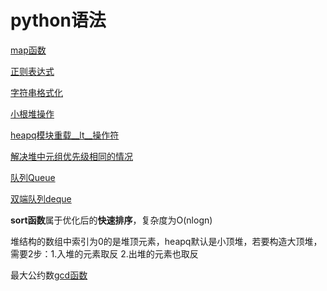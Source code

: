 # python语法

[map函数](https://blog.csdn.net/weixin_43641920/article/details/122111417)

[正则表达式](https://blog.csdn.net/sinat_41752325/article/details/126098045?spm=1001.2014.3001.5506)

[字符串格式化](https://blog.csdn.net/ex_6450/article/details/125031543)

[小根堆操作](https://blog.csdn.net/weixin_43247928/article/details/122501741)

[heapq模块重载__lt__操作符](https://blog.csdn.net/baidu_27643275/article/details/88878612)

[解决堆中元组优先级相同的情况](https://zhuanlan.zhihu.com/p/548036132)

[队列Queue](https://blog.csdn.net/qq_52007481/article/details/125673224)

[双端队列deque](https://blog.csdn.net/zqx951102/article/details/128208737)

**sort函数**属于优化后的**快速排序**，复杂度为O(nlogn)

堆结构的数组中索引为0的是堆顶元素，heapq默认是小顶堆，若要构造大顶堆，需要2步：1.入堆的元素取反 2.出堆的元素也取反

最大公约数[gcd函数](https://blog.csdn.net/jiuguaqiao6494/article/details/119619431)
